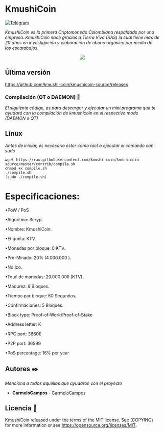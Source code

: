 # KmushiCoin
[![Telegram](http://trellobot.doomdns.org/telegrambadge.svg)](https://t.me/KmushiCoin_Es)

_KmushiCoin es la primera Criptomoneda Colombiana respaldada por una empresa. KmushiCoin nace gracias a Tierra Viva (SAS) la cual tiene mas de 20 años en investigación y elaboración de abono orgánico por medio de los escarabajos._

<p align="center">
   <a href="https://kmushicoin.com/"><img src="https://kmushicoin.com/images/seo_image.png" /></a>
</p>

## Última versión
https://github.com/kmushi-coin/kmushicoin-source/releases

### Compilación (QT o DAEMON) 🔧

_El siguiente código, es para descargar y ejecutar un mini programa que te ayudará con la compilación de kmushicoin en el respectivo modo (DAEMON o QT)_

## Linux
_Antes de iniciar, es necesario estar como root o ejecutar el comando con sudo_
```
wget https://raw.githubusercontent.com/kmushi-coin/kmushicoin-source/master/contrib/compile.sh
chmod +x compile.sh
./compile.sh
(sudo ./compile.sh)
```

# Especificaciones:
•PoW / PoS 

•Algoritmo: Scrypt 

•Nombre: KmushiCoin.

•Etiqueta: KTV.

•Monedas por bloque: 0 KTV.

•Pre-Minado: 20% (4.000.000 ).

•No Ico. 

•Total de monedas: 20.000.000 (KTV).

•Madurez: 6 Bloques.

•Tiempo por bloque: 60 Segundos.

•Confirmaciones: 5 Bloques.

•Block type: Proof-of-Work/Proof-of-Stake

•Address letter: K

•RPC port: 36600

•P2P port: 36599

•PoS percentage: 16% per year


## Autores ✒️

_Menciona a todos aquellos que ayudaron con el proyecto_

* **CarmeloCampos**  - [CarmeloCampos](https://github.com/CarmeloCampos)

## Licencia 📄

KmushiCoin released under the terms of the MIT license. See (COPYING) for more information or see https://opensource.org/licenses/MIT.

